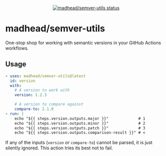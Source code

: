 <p align="center">
  <a href="https://github.com/madhead/semver-utils/actions">
    <img alt="madhead/semver-utils status" src="https://github.com/madhead/semver-utils/actions/workflows/default.yml/badge.svg">
  </a>
</p>

# madhead/semver-utils

One-stop shop for working with semantic versions in your GitHub Actions workflows.

## Usage

```yml
- uses: madhead/semver-utils@latest
  id: version
  with:
    # A version to work with
    version: 1.2.3

    # A version to compare against
    compare-to: 2.1.0
- run: |
    echo "${{ steps.version.outputs.major }}"             # 1
    echo "${{ steps.version.outputs.minor }}"             # 2
    echo "${{ steps.version.outputs.patch }}"             # 3
    echo "${{ steps.version.outputs.comparison-result }}" # <
```

If any of the inputs (`version` or `compare-to`) cannot be parsed, it is just silently ignored. This action tries its best not to fail.
